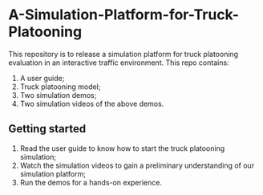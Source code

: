 # A-Simulation-Platform-for-Truck-Platooning
This repository is to release a simulation platform for truck platooning evaluation in an interactive traffic environment. 
This repo contains: 
1) A user guide;
2) Truck platooning model;
3) Two simulation demos;
4) Two simulation videos of the above demos.



## Getting started
1) Read the user guide to know how to start the truck platooning simulation;
2) Watch the simulation videos to gain a preliminary understanding of our simulation platform;
3) Run the demos for a hands-on experience.
